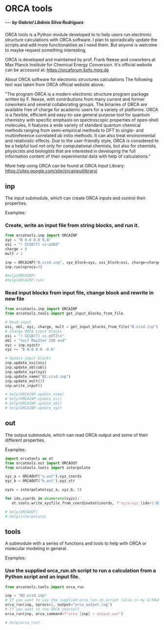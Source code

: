 # ORCA tools
##### --- by Gabriel Libânio Silva Rodrigues

ORCA tools is a Python module developed to to help users run electronic structure calculations with ORCA software. I plan to sporadically update the scripts and add more functionalities as I need them. But anyone is welcome to maybe request something interesting.

ORCA is developed and maintained by prof. Frank Neese and coworkers at Max Planck Institute for Chemical Energy Conversion. It's official website can be accessed at: https://orcaforum.kofo.mpg.de

About ORCA software for electronic structures calculations
The following text was taken from ORCA official website above.

"The program ORCA is a modern electronic structure program package written by F. Neese, with contributions from many current and former coworkers and several collaborating groups. The binaries of ORCA are available free of charge for academic users for a variety of platforms. ORCA is a flexible, efficient and easy-to-use general purpose tool for quantum chemistry with specific emphasis on spectroscopic properties of open-shell molecules. It features a wide variety of standard quantum chemical methods ranging from semi-empirical methods to DFT to single- and multireference correlated ab initio methods. It can also treat environmental and relativistic effects. Due to the user-friendly style, ORCA is considered to be a helpful tool not only for computational chemists, but also for chemists, physicists and biologists that are interested in developing the full information content of their experimental data with help of calculations."

More help using ORCA can be found at ORCA Input Library: https://sites.google.com/site/orcainputlibrary/

## inp
The input submodule, which can create ORCA inputs and control their properties.

Examples:

### Create, write an input file from string blocks, and run it.
```python
from orcatools.inp import ORCAINP
xyz = "B 0.0 0.0 0.8"
osi = "! CCSD(T) cc-pVDZ"
charge = 0
mult = 2

inp = ORCAINP("B.ccsd.inp", xyz_block=xyz, osi_block=osi, charge=charge, mult=mult)
inp.run(nprocs=2)

#help(ORCAINP)
#help(ORCAINP.run)
```

### Read input blocks from input file, change block and rewrite in new file
```python
from orcatools.inp import ORCAINP
from orcatools.tools import get_input_blocks_from_file

# Read input
osi, obl, xyz, charge, mult = get_input_blocks_from_file("B.ccsd.inp")
# Change ORCA input blocks
osi = "! CCSD(T) cc-pVTZ\n"
obl = "%scf MaxIter 250 end"
xyz = inp.xyzstr
xyz += "B 0.0 0.0 -0.8"

# Update input blocks
inp.update_osi(osi)
inp.update_obl(obl)
inp.update_xyz(xyz)
inp.update_name("B2.ccsd.inp")
inp.update_mult(3)
inp.write_input()

# help(ORCAINP.update_name)
# help(ORCAINP.update_osi)
# help(ORCAINP.update_obl)
# help(ORCAINP.update_xyz)
```

## out
The output submodule, which can read ORCA output and some of their different properties.

Examples:

```python
import orcatools as ot
from orcatools.out import ORCAOUT
from orcatools.tools import interpolate

xyz_a = ORCAOUT("a.out").xyz_coords
xyz_b = ORCAOUT("b.out").xyz_str

xyzs = interpolate(xyz_a, xyz_b, 5)

for idx,coords in enumerate(xyzs):
   ot.tools.write_xyzfile_from_coordinates(coords, f"xyzs/xyz_{idx+1:02d}.xyz")

# help(ORCAOUT)
# help(interpolate)
```

## tools
A submodule with a series of functions and tools to help with ORCA or molecular modeling in general.

Examples:

### Use the supplied orca_run.sh script to run a calculation from a Python script and an input file.
```python
from orcatools.tools import orca_run

inp = "B2.ccsd.inp"
# If you want to use the supplied orca_run.sh script (also in my GitHub)
orca_run(inp, nprocs=2, output="orca_output.log")
# If you want to run ORCA yourself
orca_run(inp, orca_command=f"orca {inp} > output.out")

# help(orca_run)
```
